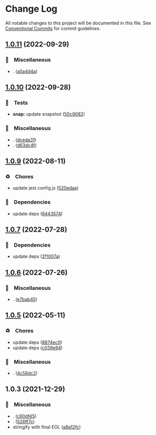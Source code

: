 # Change Log

All notable changes to this project will be documented in this file.
See [Conventional Commits](https://conventionalcommits.org) for commit guidelines.

## [1.0.11](https://github.com/bluelovers/ws-iconv/compare/@bluelovers/fs-json@1.0.10...@bluelovers/fs-json@1.0.11) (2022-09-29)



### 🔖　Miscellaneous

* . ([a0a4d4a](https://github.com/bluelovers/ws-iconv/commit/a0a4d4a7d220fdf76dae7cdcb77b1d40da5e1b62))



## [1.0.10](https://github.com/bluelovers/ws-iconv/compare/@bluelovers/fs-json@1.0.9...@bluelovers/fs-json@1.0.10) (2022-09-28)



### 🚨　Tests

* **snap:** update snapshot ([50c9082](https://github.com/bluelovers/ws-iconv/commit/50c90823b7b65aa3f10f14b771327e81f0905f6e))


### 🔖　Miscellaneous

* . ([dceda31](https://github.com/bluelovers/ws-iconv/commit/dceda31798222a650c62f9bd688b9fa55b915cc7))
* . ([d63dc4f](https://github.com/bluelovers/ws-iconv/commit/d63dc4f45321ac9d9f2811a1565ade6aaff0ffe1))



## [1.0.9](https://github.com/bluelovers/ws-iconv/compare/@bluelovers/fs-json@1.0.7...@bluelovers/fs-json@1.0.9) (2022-08-11)


### ♻️　Chores

* update jest.config.js ([520edae](https://github.com/bluelovers/ws-iconv/commit/520edae6273f468fb194a76486b80432b4d69758))


### 📌　Dependencies

* update deps ([6443574](https://github.com/bluelovers/ws-iconv/commit/6443574492a2305365e4d063efe1959010ee67be))





## [1.0.7](https://github.com/bluelovers/ws-iconv/compare/@bluelovers/fs-json@1.0.6...@bluelovers/fs-json@1.0.7) (2022-07-28)


### 📌　Dependencies

* update deps ([2f1007a](https://github.com/bluelovers/ws-iconv/commit/2f1007a3349dd43e14ccbe127a34ae3f848e94c7))





## [1.0.6](https://github.com/bluelovers/ws-iconv/compare/@bluelovers/fs-json@1.0.5...@bluelovers/fs-json@1.0.6) (2022-07-26)


### 🔖　Miscellaneous

* . ([e7bab45](https://github.com/bluelovers/ws-iconv/commit/e7bab45824f495b0eaf545f6555871cf4ec42447))





## [1.0.5](https://github.com/bluelovers/ws-iconv/compare/@bluelovers/fs-json@1.0.3...@bluelovers/fs-json@1.0.5) (2022-05-11)


### ♻️　Chores

* update deps ([8874ec0](https://github.com/bluelovers/ws-iconv/commit/8874ec0576dc65e55d6710c61a1dc67e3142fa8f))
* update deps ([c039e94](https://github.com/bluelovers/ws-iconv/commit/c039e942f8562c9fdbba4e8d50c19afc20cc687f))


### 🔖　Miscellaneous

* . ([4c58dc2](https://github.com/bluelovers/ws-iconv/commit/4c58dc215688d2bab1fb69a3c63eae6a9ad3a683))





## 1.0.3 (2021-12-29)


### 🔖　Miscellaneous

* . ([c60df45](https://github.com/bluelovers/ws-iconv/commit/c60df451cb6728e0c28522bba043feaad4a883e0))
* . ([526ff7c](https://github.com/bluelovers/ws-iconv/commit/526ff7c919a83f407386c2e872170813bfc575d0))
* stringify with final EOL ([a8a12fc](https://github.com/bluelovers/ws-iconv/commit/a8a12fc59eff65b35a568084d027807d9d1b0a34))

